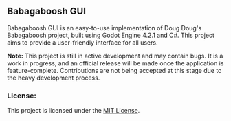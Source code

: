 ## Babagaboosh GUI

Babagaboosh GUI is an easy-to-use implementation of Doug Doug's Babagaboosh project, built using Godot Engine 4.2.1 and C#. This project aims to provide a user-friendly interface for all users.

**Note:** This project is still in active development and may contain bugs. It is a work in progress, and an official release will be made once the application is feature-complete. Contributions are not being accepted at this stage due to the heavy development process.


### License:
This project is licensed under the [MIT License](link/to/license).

